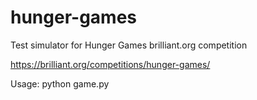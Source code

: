 hunger-games
============

Test simulator for Hunger Games brilliant.org competition

https://brilliant.org/competitions/hunger-games/

Usage: python game.py
